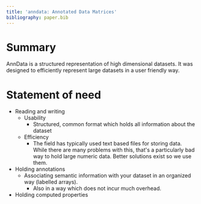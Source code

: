 ```yaml
---
title: 'anndata: Annotated Data Matrices'
bibliography: paper.bib
---
```


# Summary

AnnData is a structured representation of high dimensional datasets. It was designed to efficiently represent large datasets in a user friendly way.

# Statement of need

* Reading and writing
    * Usability
        * Structured, common format which holds all information about the dataset
    * Efficiency
        * The field has typically used text based files for storing data. While there are many problems with this, that's a particularly bad way to hold large numeric data. Better solutions exist so we use them.
* Holding annotations
    * Associating semantic information with your dataset in an organized way (labelled arrays).
        * Also in a way which does not incur much overhead.
* Holding computed properties
